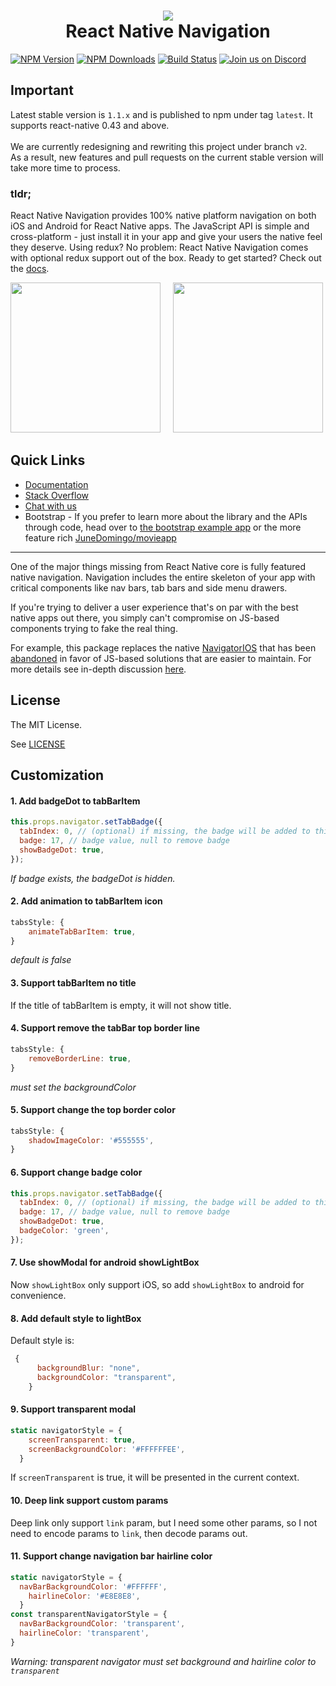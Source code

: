 
<h1 align="center">
  <img src="./logo.png"/><br>
  React Native Navigation
</h1>

[![NPM Version](https://img.shields.io/npm/v/react-native-navigation.svg?style=flat)](https://www.npmjs.com/package/react-native-navigation)
[![NPM Downloads](https://img.shields.io/npm/dm/react-native-navigation.svg?style=flat)](https://www.npmjs.com/package/react-native-navigation)
[![Build Status](https://travis-ci.org/wix/react-native-navigation.svg?branch=master)](https://travis-ci.org/wix/react-native-navigation)
[![Join us on Discord](https://img.shields.io/badge/discord-react--native--navigation-738bd7.svg?style=flat)](https://discord.gg/DhkZjq2)

## Important
Latest stable version is `1.1.x` and is published to npm under tag `latest`. It supports react-native 0.43 and above.
<br><br>We are currently redesigning and rewriting this project under branch `v2`.
<br>As a result, new features and pull requests on the current stable version will take more time to process.

### tldr;

React Native Navigation provides 100% native platform navigation on both iOS and Android for React Native apps. The JavaScript API is simple and cross-platform - just install it in your app and give your users the native feel they deserve. Using redux? No problem: React Native Navigation comes with optional redux support out of the box. Ready to get started? Check out the [docs](https://wix.github.io/react-native-navigation/).

<img src="https://github.com/wix/react-native/blob/master/src/videos/demo.gif?raw=true" width="240">&nbsp;&nbsp;&nbsp;&nbsp;
<img src="https://github.com/wix/mobile/blob/master/src/videos/final_element_Transition.mp4.gif?raw=true" width="240">

## Quick Links
* [Documentation](https://wix.github.io/react-native-navigation/#/)
* [Stack Overflow](http://stackoverflow.com/questions/tagged/react-native-navigation)
* [Chat with us](https://discord.gg/DhkZjq2)
* Bootstrap - If you prefer to learn more about the library and the APIs through code, head over to [the bootstrap example app](https://github.com/wix/react-native-navigation-bootstrap) or the more feature rich [JuneDomingo/movieapp](https://github.com/JuneDomingo/movieapp)

----

One of the major things missing from React Native core is fully featured native navigation. Navigation includes the entire skeleton of your app with critical components like nav bars, tab bars and side menu drawers.

If you're trying to deliver a user experience that's on par with the best native apps out there, you simply can't compromise on JS-based components trying to fake the real thing.

For example, this package replaces the native [NavigatorIOS](https://facebook.github.io/react-native/docs/navigatorios.html) that has been [abandoned](https://facebook.github.io/react-native/docs/navigator-comparison.html) in favor of JS-based solutions that are easier to maintain. For more details see in-depth discussion [here](https://github.com/wix/react-native-controllers#why-do-we-need-this-package).


## License

The MIT License.

See [LICENSE](LICENSE)

## Customization

#### 1. Add badgeDot to tabBarItem

```javascript
this.props.navigator.setTabBadge({
  tabIndex: 0, // (optional) if missing, the badge will be added to this screen's tab
  badge: 17, // badge value, null to remove badge
  showBadgeDot: true,
});
```

*If badge exists, the badgeDot is hidden.*

#### 2. Add animation to tabBarItem icon

```javascript
tabsStyle: {
    animateTabBarItem: true,
}
```

*default is false*

#### 3. Support tabBarItem no title

If the title of tabBarItem is empty, it will not show title.

#### 4. Support remove the tabBar top border line

```javascript
tabsStyle: {
    removeBorderLine: true,
}
```

*must set the backgroundColor*

#### 5. Support change the top border color

```javascript
tabsStyle: {
    shadowImageColor: '#555555',
}
```

#### 6. Support change badge color

```javascript
this.props.navigator.setTabBadge({
  tabIndex: 0, // (optional) if missing, the badge will be added to this screen's tab
  badge: 17, // badge value, null to remove badge
  showBadgeDot: true,
  badgeColor: 'green',
});
```

#### 7. Use showModal for android showLightBox

Now `showLightBox` only support iOS, so add `showLightBox` to android for convenience.

#### 8. Add default style to lightBox

Default style is:

```javascript
 {
      backgroundBlur: "none",
      backgroundColor: "transparent",
    }
```

#### 9. Support transparent modal

```javascript
static navigatorStyle = {
    screenTransparent: true,
    screenBackgroundColor: '#FFFFFFEE',
  }
```

If `screenTransparent` is true, it will be presented in the current context.

#### 10. Deep link support custom params

Deep link only support `link` param, but I need some other params, so I not need to encode params to `link`, then decode params out.

#### 11. Support change navigation bar hairline color

```javascript
static navigatorStyle = {
  navBarBackgroundColor: '#FFFFFF',
    hairlineColor: '#E8E8E8',
  }
const transparentNavigatorStyle = {
  navBarBackgroundColor: 'transparent',
  hairlineColor: 'transparent',
}
```

*Warning: transparent navigator must set background and hairline color to `transparent`*
